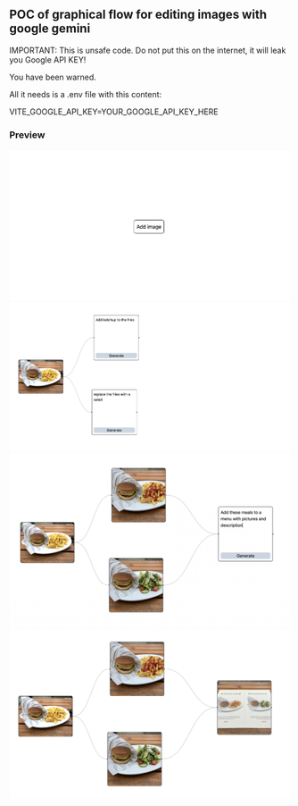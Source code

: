 ## POC of graphical flow for editing images with google gemini

IMPORTANT: This is unsafe code. Do not put this on the internet, it will leak you Google API KEY!

You have been warned.

All it needs is a .env file with this content:

VITE_GOOGLE_API_KEY=YOUR_GOOGLE_API_KEY_HERE

### Preview

![Image0](https://github.com/demsr/banana/blob/master/images/img_00.png)
![Image1](https://github.com/demsr/banana/blob/master/images/img_01.png)
![Image2](https://github.com/demsr/banana/blob/master/images/img_02.png)
![Image3](https://github.com/demsr/banana/blob/master/images/img_03.png)
